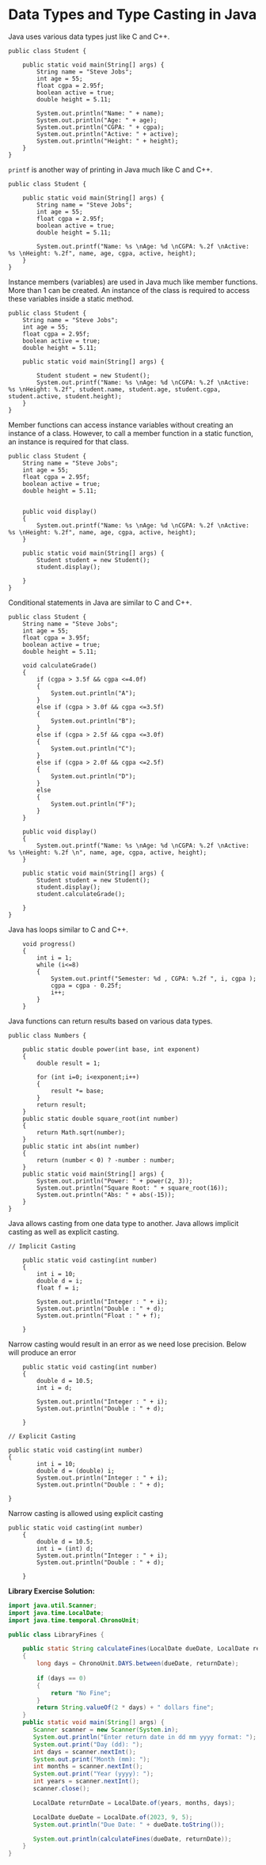 # Data Types and Type Casting in Java

Java uses various data types just like C and C++.
```
public class Student {
    
    public static void main(String[] args) {
        String name = "Steve Jobs";
        int age = 55;
        float cgpa = 2.95f;
        boolean active = true;
        double height = 5.11;

        System.out.println("Name: " + name);
        System.out.println("Age: " + age);
        System.out.println("CGPA: " + cgpa);
        System.out.println("Active: " + active);
        System.out.println("Height: " + height);
    }
}
```
`printf` is another way of printing in Java much like C and C++.
```
public class Student {
    
    public static void main(String[] args) {
        String name = "Steve Jobs";
        int age = 55;
        float cgpa = 2.95f;
        boolean active = true;
        double height = 5.11;

        System.out.printf("Name: %s \nAge: %d \nCGPA: %.2f \nActive: %s \nHeight: %.2f", name, age, cgpa, active, height);
    }
}
```
Instance members (variables) are used in Java much like member functions. More than 1 can be created. An instance of the class is required to access these variables inside a static method.
```
public class Student {
    String name = "Steve Jobs";
    int age = 55;
    float cgpa = 2.95f;
    boolean active = true;
    double height = 5.11;

    public static void main(String[] args) {

        Student student = new Student();
        System.out.printf("Name: %s \nAge: %d \nCGPA: %.2f \nActive: %s \nHeight: %.2f", student.name, student.age, student.cgpa, student.active, student.height);
    }
}
```
Member functions can access instance variables without creating an instance of a class. However, to call a member function in a static function, an instance is required for that class.

```
public class Student {
    String name = "Steve Jobs";
    int age = 55;
    float cgpa = 2.95f;
    boolean active = true;
    double height = 5.11;


    public void display()
    {
        System.out.printf("Name: %s \nAge: %d \nCGPA: %.2f \nActive: %s \nHeight: %.2f", name, age, cgpa, active, height);
    }

    public static void main(String[] args) {
        Student student = new Student();
        student.display();
        
    }
}
```
Conditional statements in Java are similar to C and C++.
```
public class Student {
    String name = "Steve Jobs";
    int age = 55;
    float cgpa = 3.95f;
    boolean active = true;
    double height = 5.11;

    void calculateGrade()
    {
        if (cgpa > 3.5f && cgpa <=4.0f)
        {
            System.out.println("A");
        }
        else if (cgpa > 3.0f && cgpa <=3.5f)
        {
            System.out.println("B");
        }
        else if (cgpa > 2.5f && cgpa <=3.0f)
        {
            System.out.println("C");
        }
        else if (cgpa > 2.0f && cgpa <=2.5f)
        {
            System.out.println("D");
        }
        else
        {
            System.out.println("F");
        }
    }

    public void display()
    {
        System.out.printf("Name: %s \nAge: %d \nCGPA: %.2f \nActive: %s \nHeight: %.2f \n", name, age, cgpa, active, height);
    }

    public static void main(String[] args) {
        Student student = new Student();
        student.display();
        student.calculateGrade();
        
    }
}
```
Java has loops similar to C and C++.
```
    void progress()
    {
        int i = 1;
        while (i<=8)
        {
            System.out.printf("Semester: %d , CGPA: %.2f ", i, cgpa );
            cgpa = cgpa - 0.25f;
            i++;
        }
    }
```
Java functions can return results based on various data types.
```
public class Numbers {

    public static double power(int base, int exponent)
    {
        double result = 1;

        for (int i=0; i<exponent;i++)
        {
            result *= base;
        }
        return result;
    }
    public static double square_root(int number)
    {
        return Math.sqrt(number);
    }
    public static int abs(int number)
    {
        return (number < 0) ? -number : number;
    }
    public static void main(String[] args) {
        System.out.println("Power: " + power(2, 3));
        System.out.println("Square Root: " + square_root(16));
        System.out.println("Abs: " + abs(-15));
    }
}
```
Java allows casting from one data type to another. Java allows implicit casting as well as explicit casting.
```
// Implicit Casting

    public static void casting(int number)
    {
        int i = 10;
        double d = i;
        float f = i;

        System.out.println("Integer : " + i);
        System.out.println("Double : " + d);
        System.out.println("Float : " + f);

    }
```
Narrow casting would result in an error as we need lose precision. Below will produce an error
```
    public static void casting(int number)
    {
        double d = 10.5;
        int i = d;

        System.out.println("Integer : " + i);
        System.out.println("Double : " + d);

    }
```
```
// Explicit Casting

public static void casting(int number)
{
        int i = 10;
        double d = (double) i;
        System.out.println("Integer : " + i);
        System.out.println("Double : " + d);

}
```
Narrow casting is allowed using explicit casting
```
public static void casting(int number)
    {
        double d = 10.5;
        int i = (int) d;
        System.out.println("Integer : " + i);
        System.out.println("Double : " + d);

    }
```

**Library Exercise Solution:**  
```java
import java.util.Scanner;
import java.time.LocalDate;
import java.time.temporal.ChronoUnit;

public class LibraryFines {

    public static String calculateFines(LocalDate dueDate, LocalDate returnDate)
    {
        long days = ChronoUnit.DAYS.between(dueDate, returnDate);
        
        if (days == 0)
        {
            return "No Fine";
        }
        return String.valueOf(2 * days) + " dollars fine";
    }
    public static void main(String[] args) {
       Scanner scanner = new Scanner(System.in);
       System.out.println("Enter return date in dd mm yyyy format: ");
       System.out.print("Day (dd): ");
       int days = scanner.nextInt();
       System.out.print("Month (mm): ");
       int months = scanner.nextInt();
       System.out.print("Year (yyyy): ");
       int years = scanner.nextInt();
       scanner.close();

       LocalDate returnDate = LocalDate.of(years, months, days);

       LocalDate dueDate = LocalDate.of(2023, 9, 5);
       System.out.println("Due Date: " + dueDate.toString());

       System.out.println(calculateFines(dueDate, returnDate));
    }
}

```
